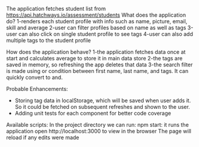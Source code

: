 The application fetches student list from https://api.hatchways.io/assessment/students 
 What does the application do?
1-renders each student profile with info such as name, picture, email, skill and average
2-user can filter profiles based on name as well as tags
3-user can also click on single student profile to see tags
4-user can also add multiple tags to the student profile

How does the application behave?
1-the application fetches data once at start and calculates average to store it in main data store
2-the tags are saved in memory, so refreshing the app deletes that data
3-the search filter is made using or condition between first name, last name, and tags. It can quickly convert to and.

Probable Enhancements:
- Storing tag data in localStorage, which will be saved when user adds it. So it could be fetched on subsequent refreshes and shown to the user.
- Adding unit tests for each component for better code coverage

Available scripts:
In the project directory we can run: 
npm start: it runs the application 
open http://localhost:3000 to view in the browser
The page will reload if any edits were made
